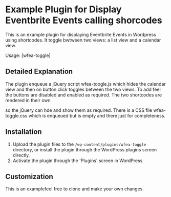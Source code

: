 # Example Plugin for Display Eventbrite Events calling shorcodes #
This is an example plugin for displaying Eventbrite Events in Wordpress using shortcodes.
It toggle bwtween two views: a list view and a calendar view.

Usage: [wfea-toggle]

## Detailed Explanation ##
The plugin enqueue a jQuery script wfea-toogle.js  which hides the calendar view and then on button click toggles between the two views.
To add feel the buttons are disabled and enabled as required.
The two shortcodes are rendered in their own <div> so the jQuery can hde and show them as required.
There is a CSS file wfea-toggle.css which is enqueued but is empty and there just for completeness.


## Installation ##
1. Upload the plugin files to the `/wp-content/plugins/wfea-toggle` directory, or install the plugin through the WordPress plugins screen directly.
2. Activate the plugin through the 'Plugins' screen in WordPress

## Customization ##
This is an examplefeel free to clone and make your own changes.

